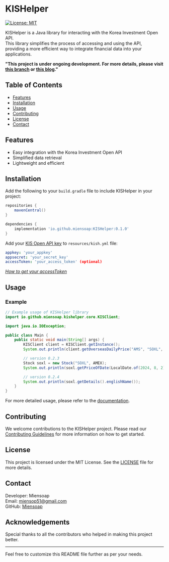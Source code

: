 # KISHelper
  
[![License: MIT](https://img.shields.io/badge/License-MIT-yellow.svg)](https://opensource.org/licenses/MIT)

KISHelper is a Java library for interacting with the Korea Investment Open API.  
This library simplifies the process of accessing and using the API,   
providing a more efficient way to integrate financial data into your applications.

**"This project is under ongoing development. For more details, please visit [this branch](https://github.com/Miensoap/KISHelper/tree/dev) or [this blog](https://miensoap.tistory.com/category/KISHelper)."**

## Table of Contents
- [Features](#features)
- [Installation](#installation)
- [Usage](#usage)
- [Contributing](#contributing)
- [License](#license)
- [Contact](#contact)

## Features
- Easy integration with the Korea Investment Open API
- Simplified data retrieval
- Lightweight and efficient

## Installation

Add the following to your `build.gradle` file to include KISHelper in your project:

```groovy
repositories {
    mavenCentral()
}

dependencies {
    implementation 'io.github.miensoap:KISHelper:0.1.0'
}
```

Add your [KIS Open API key](https://apiportal.koreainvestment.com/intro) to `resources/kish.yml` file:

```yaml
appkey: 'your_appkey'
appsecret: 'your_secret_key'
accessToken: 'your_access_token' (optional)
```
[*How to get your accessToken*](https://apiportal.koreainvestment.com/apiservice/oauth2#L_fa778c98-f68d-451e-8fff-b1c6bfe5cd30) 

## Usage

### Example

```java
// Example usage of KISHelper library
import io.github.miensoap.kishelper.core.KISClient;

import java.io.IOException;

public class Main {
    public static void main(String[] args) {
        KISClient client = KISClient.getInstance();
        System.out.println(client.getOverseasDailyPrice("AMS", "SOXL", false).size());

        // version 0.2.3
        Stock soxl = new Stock("SOXL", AMEX);
        System.out.println(soxl.getPriceOfDate(LocalDate.of(2024, 8, 2), true));

        // version 0.2.4
        System.out.println(soxl.getDetails().englishName());
    }
}
```

For more detailed usage, please refer to the [documentation](https://github.com/Miensoap/KISHelper.git).

## Contributing

We welcome contributions to the KISHelper project. Please read our [Contributing Guidelines](CONTRIBUTING.md) for more information on how to get started.

## License

This project is licensed under the MIT License. See the [LICENSE](LICENSE) file for more details.

## Contact

Developer: Miensoap  
Email: miensop51@gmail.com  
GitHub: [Miensoap](https://github.com/Miensoap)

## Acknowledgements

Special thanks to all the contributors who helped in making this project better.

---

Feel free to customize this README file further as per your needs.
